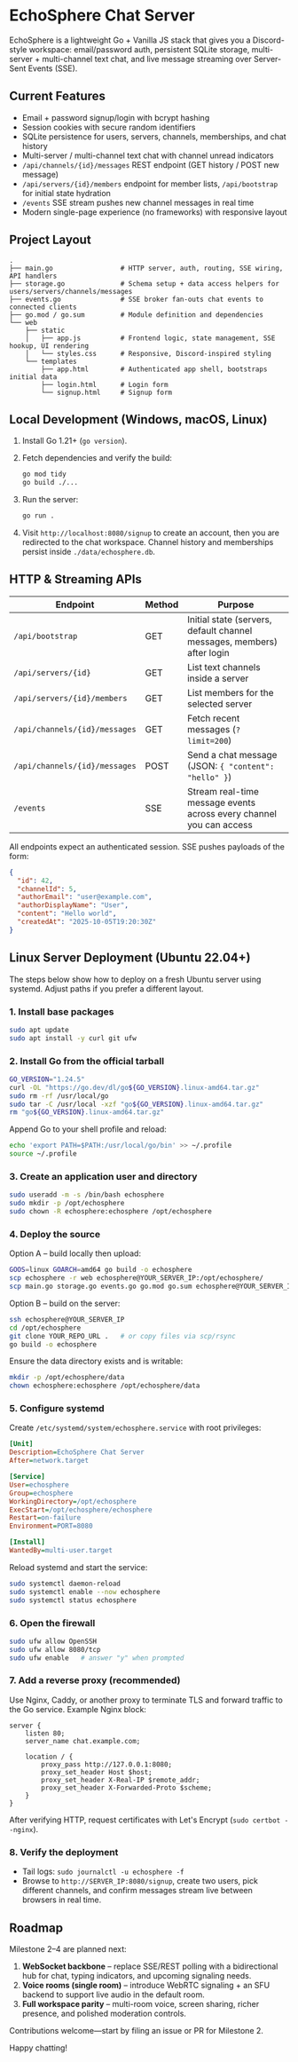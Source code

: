 ﻿# EchoSphere Chat Server

EchoSphere is a lightweight Go + Vanilla JS stack that gives you a Discord-style workspace: email/password auth, persistent SQLite storage, multi-server + multi-channel text chat, and live message streaming over Server-Sent Events (SSE).

## Current Features

- Email + password signup/login with bcrypt hashing
- Session cookies with secure random identifiers
- SQLite persistence for users, servers, channels, memberships, and chat history
- Multi-server / multi-channel text chat with channel unread indicators
- `/api/channels/{id}/messages` REST endpoint (GET history / POST new message)
- `/api/servers/{id}/members` endpoint for member lists, `/api/bootstrap` for initial state hydration
- `/events` SSE stream pushes new channel messages in real time
- Modern single-page experience (no frameworks) with responsive layout

## Project Layout

```
.
├── main.go                 # HTTP server, auth, routing, SSE wiring, API handlers
├── storage.go              # Schema setup + data access helpers for users/servers/channels/messages
├── events.go               # SSE broker fan-outs chat events to connected clients
├── go.mod / go.sum         # Module definition and dependencies
└── web
    ├── static
    │   ├── app.js          # Frontend logic, state management, SSE hookup, UI rendering
    │   └── styles.css      # Responsive, Discord-inspired styling
    └── templates
        ├── app.html        # Authenticated app shell, bootstraps initial data
        ├── login.html      # Login form
        └── signup.html     # Signup form
```

## Local Development (Windows, macOS, Linux)

1. Install Go 1.21+ (`go version`).
2. Fetch dependencies and verify the build:

   ```bash
   go mod tidy
   go build ./...
   ```

3. Run the server:

   ```bash
   go run .
   ```

4. Visit `http://localhost:8080/signup` to create an account, then you are redirected to the chat workspace. Channel history and memberships persist inside `./data/echosphere.db`.

## HTTP & Streaming APIs

| Endpoint | Method | Purpose |
| --- | --- | --- |
| `/api/bootstrap` | GET | Initial state (servers, default channel messages, members) after login |
| `/api/servers/{id}` | GET | List text channels inside a server |
| `/api/servers/{id}/members` | GET | List members for the selected server |
| `/api/channels/{id}/messages` | GET | Fetch recent messages (`?limit=200`) |
| `/api/channels/{id}/messages` | POST | Send a chat message (JSON: `{ "content": "hello" }`) |
| `/events` | SSE | Stream real-time message events across every channel you can access |

All endpoints expect an authenticated session. SSE pushes payloads of the form:

```json
{
  "id": 42,
  "channelId": 5,
  "authorEmail": "user@example.com",
  "authorDisplayName": "User",
  "content": "Hello world",
  "createdAt": "2025-10-05T19:20:30Z"
}
```

## Linux Server Deployment (Ubuntu 22.04+)

The steps below show how to deploy on a fresh Ubuntu server using systemd. Adjust paths if you prefer a different layout.

### 1. Install base packages

```bash
sudo apt update
sudo apt install -y curl git ufw
```

### 2. Install Go from the official tarball

```bash
GO_VERSION="1.24.5"
curl -OL "https://go.dev/dl/go${GO_VERSION}.linux-amd64.tar.gz"
sudo rm -rf /usr/local/go
sudo tar -C /usr/local -xzf "go${GO_VERSION}.linux-amd64.tar.gz"
rm "go${GO_VERSION}.linux-amd64.tar.gz"
```

Append Go to your shell profile and reload:

```bash
echo 'export PATH=$PATH:/usr/local/go/bin' >> ~/.profile
source ~/.profile
```

### 3. Create an application user and directory

```bash
sudo useradd -m -s /bin/bash echosphere
sudo mkdir -p /opt/echosphere
sudo chown -R echosphere:echosphere /opt/echosphere
```

### 4. Deploy the source

Option A – build locally then upload:

```bash
GOOS=linux GOARCH=amd64 go build -o echosphere
scp echosphere -r web echosphere@YOUR_SERVER_IP:/opt/echosphere/
scp main.go storage.go events.go go.mod go.sum echosphere@YOUR_SERVER_IP:/opt/echosphere/
```

Option B – build on the server:

```bash
ssh echosphere@YOUR_SERVER_IP
cd /opt/echosphere
git clone YOUR_REPO_URL .   # or copy files via scp/rsync
go build -o echosphere
```

Ensure the data directory exists and is writable:

```bash
mkdir -p /opt/echosphere/data
chown echosphere:echosphere /opt/echosphere/data
```

### 5. Configure systemd

Create `/etc/systemd/system/echosphere.service` with root privileges:

```ini
[Unit]
Description=EchoSphere Chat Server
After=network.target

[Service]
User=echosphere
Group=echosphere
WorkingDirectory=/opt/echosphere
ExecStart=/opt/echosphere/echosphere
Restart=on-failure
Environment=PORT=8080

[Install]
WantedBy=multi-user.target
```

Reload systemd and start the service:

```bash
sudo systemctl daemon-reload
sudo systemctl enable --now echosphere
sudo systemctl status echosphere
```

### 6. Open the firewall

```bash
sudo ufw allow OpenSSH
sudo ufw allow 8080/tcp
sudo ufw enable   # answer "y" when prompted
```

### 7. Add a reverse proxy (recommended)

Use Nginx, Caddy, or another proxy to terminate TLS and forward traffic to the Go service. Example Nginx block:

```nginx
server {
    listen 80;
    server_name chat.example.com;

    location / {
        proxy_pass http://127.0.0.1:8080;
        proxy_set_header Host $host;
        proxy_set_header X-Real-IP $remote_addr;
        proxy_set_header X-Forwarded-Proto $scheme;
    }
}
```

After verifying HTTP, request certificates with Let's Encrypt (`sudo certbot --nginx`).

### 8. Verify the deployment

- Tail logs: `sudo journalctl -u echosphere -f`
- Browse to `http://SERVER_IP:8080/signup`, create two users, pick different channels, and confirm messages stream live between browsers in real time.

## Roadmap

Milestone 2–4 are planned next:

1. **WebSocket backbone** – replace SSE/REST polling with a bidirectional hub for chat, typing indicators, and upcoming signaling needs.
2. **Voice rooms (single room)** – introduce WebRTC signaling + an SFU backend to support live audio in the default room.
3. **Full workspace parity** – multi-room voice, screen sharing, richer presence, and polished moderation controls.

Contributions welcome—start by filing an issue or PR for Milestone 2.

Happy chatting!
